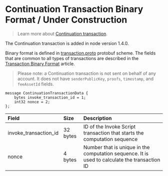 # Continuation Transaction Binary Format / Under Construction

> Learn more about [Continuation transaction](/en/blockchain/transaction-type/continuation-transaction).

The Continuation transaction is added in node version 1.4.0.

Binary format is defined in [transaction.proto](https://github.com/wavesplatform/protobuf-schemas/blob/master/proto/waves/transaction.proto) protobuf scheme. The fields that are common to all types of transactions are described in the [Transaction Binary Format](/en/blockchain/binary-format/transaction-binary-format/) article.

> Please note: a Continuation transaction is not sent on behalf of any account. It does not have `senderPublicKey`, `proofs`, `timestamp`, and `feeAssetId` fields.

```
message ContinuationTransactionData {
    bytes invoke_transaction_id = 1;
    int32 nonce = 2;
};
```

| Field | Size | Description |
| :--- | :--- | :--- |
| invoke_transaction_id | 32 bytes | ID of the Invoke Script transaction that starts the computation sequence |
| nonce | 4 bytes | Number that is unique in the computation sequence. It is used to calculate the transaction ID |
